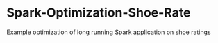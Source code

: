 # Spark-Optimization-Shoe-Rate
Example optimization of long running Spark application on shoe ratings

